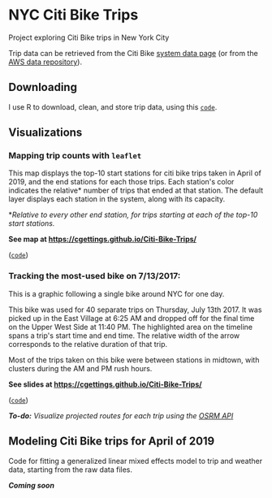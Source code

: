 # NYC Citi Bike Trips
Project exploring Citi Bike trips in New York City

Trip data can be retrieved from the Citi Bike [system data page](https://www.citibikenyc.com/system-data) (or from the [AWS data repository](https://s3.amazonaws.com/tripdata/index.html)).

## Downloading

I use R to download, clean, and store trip data, using this [`code`](https://github.com/cgettings/Citi-Bike-Trips/blob/master/code/trips_database.R).

## Visualizations

### Mapping trip counts with `leaflet`

This map displays the top-10 start stations for citi bike trips taken in April of 2019, and the end stations for each those trips. Each station's color indicates the relative* number of trips that ended at that station. The default layer displays each station in the system, along with its capacity.

*_Relative to every other end station, for trips starting at each of the top-10 start stations._

**See map at https://cgettings.github.io/Citi-Bike-Trips/**

([`code`](https://github.com/cgettings/Citi-Bike-Trips/blob/master/code/station_trips_leaflet.R))

### Tracking the most-used bike on 7/13/2017:

This is a graphic following a single bike around NYC for one day. 

This bike was used for 40 separate trips on Thursday, July 13th 2017. It was picked up in the East Village at 6:25 AM and dropped off for the final time on the Upper West Side at 11:40 PM. The highlighted area on the timeline spans a trip's start time and end time. The relative width of the arrow corresponds to the relative duration of that trip.

Most of the trips taken on this bike were between stations in midtown, with clusters during the AM and PM rush hours.

**See slides at https://cgettings.github.io/Citi-Bike-Trips/**

([`code`](https://github.com/cgettings/Citi-Bike-Trips/blob/master/code/one_bike_stops_slides.R))

***To-do:** Visualize projected routes for each trip using the [OSRM API](http://project-osrm.org/)*

## Modeling Citi Bike trips for April of 2019

Code for fitting a generalized linear mixed effects model to trip and weather data, starting from the raw data files.

***Coming soon***
